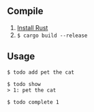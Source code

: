 ## Compile
1. [Install Rust](https://www.rust-lang.org/tools/install)
2. `$ cargo build --release`

## Usage
```
$ todo add pet the cat

$ todo show
> 1: pet the cat

$ todo complete 1
```
